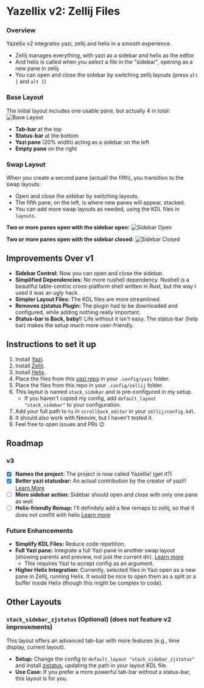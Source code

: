 # Yazellix v2: Zellij Files

### Overview

Yazellix v2 integrates yazi, zellij and helix in a smooth experience.
- Zellij manages everything, with yazi as a sidebar and helix as the editor
- And helix is called when you select a file in the "sidebar", opening as a new pane in zellij
- You can open and close the sidebar by switching zellij layouts (press `alt ]` and `alt [`)

### Base Layout
The initial layout includes one usable pane, but actually 4 in total:
![Base Layout](https://github.com/luccahuguet/zellij-files/assets/27565287/adc6162c-a1ec-4635-b217-aa7a9ba691c5)
- **Tab-bar** at the top
- **Status-bar** at the bottom
- **Yazi pane** (20% width) acting as a sidebar on the left
- **Empty pane** on the right

### Swap Layout
When you create a second pane (actuall the fifth), you transition to the swap layouts:
- Open and close the sidebar by switching layouts.
- The fifth pane, on the left, is where new panes will appear, stacked.
- You can add more swap layouts as needed, using the KDL files in `layouts`.

**Two or more panes open with the sidebar open:**
![Sidebar Open](https://github.com/luccahuguet/yazi-files/assets/27565287/557eecbf-6eeb-48f9-8de4-252f78bda4fd)

**Two or more panes open with the sidebar closed:**
![Sidebar Closed](https://github.com/luccahuguet/zellij-files/assets/27565287/4f63de6e-4df7-452f-9877-90461071b673)

## Improvements Over v1
- **Sidebar Control:** Now you can open and close the sidebar.
- **Simplified Dependencies:** No more nushell dependency. Nushell is a beautiful table-centric cross-platform shell written in Rust, but the way I used it was an ugly hack.
- **Simpler Layout Files:** The KDL files are more streamlined.
- **Removes zjstatus Plugin:** The plugin had to be downloaded and configured, while adding nothing really important.
- **Status-bar is Back, baby!:** Life without it isn't easy. The status-bar (help bar) makes the setup much more user-friendly.

## Instructions to set it up
1. Install [Yazi](https://github.com/sxyazi/yazi).
2. Install [Zellij](https://github.com/zellij-org/zellij).
3. Install [Helix](https://helix-editor.com).
4. Place the files from this [yazi repo](https://github.com/luccahuguet/yazi-files) in your `.config/yazi` folder.
5. Place the files from this repo in your `.config/zellij` folder.
6. This layout is named `stack_sidebar` and is pre-configured in my setup.
   - If you haven't copied my config, add `default_layout "stack_sidebar"` to your configuration.
7. Add your full path to `hx` in `scrollback_editor` in your `zellij/config.kdl`.
8. It should also work with Neovim, but I haven't tested it.
9. Feel free to open issues and PRs 😉

## Roadmap
### v3
- [x] **Names the project:** The project is now called Yazellix! (get it?)
- [x] **Better yazi statusbar:** An actual contribution by the creator of yazi!! [Learn More](https://github.com/luccahuguet/yazi-files)
- [ ] **More sidebar action:** Sidebar should open and close with only one pane as well
- [ ] **Helix-friendly Remap:** I'll definitely add a few remaps to zellij, so that it does not conflit with helix [Learn more](https://zellij.dev/documentation/layouts-with-config)

### Future Enhancements
- **Simplify KDL Files:** Reduce code repetition.
- **Full Yazi pane:** Integrate a full Yazi pane in another swap layout (showing parents and preview, not just the current dir). [Learn more](https://github.com/luccahuguet/yazi-files)
  - This requires Yazi to accept config as an argument.
- **Higher Helix Integration:** Currently, selected files in Yazi open as a new pane in Zellij, running Helix. It would be nice to open them as a split or a buffer inside Helix (though this might be complex to code).

## Other Layouts
### `stack_sidebar_zjstatus` (Optional) (does not feature v2 improvements)
This layout offers an advanced tab-bar with more features (e.g., time display, current layout).
- **Setup:** Change the config to `default_layout "stack_sidebar_zjstatus"` and install [zjstatus](https://github.com/dj95/zjstatus), updating the path in your layout KDL file.
- **Use Case:** If you prefer a more powerful tab-bar without a status-bar, this layout is for you.
